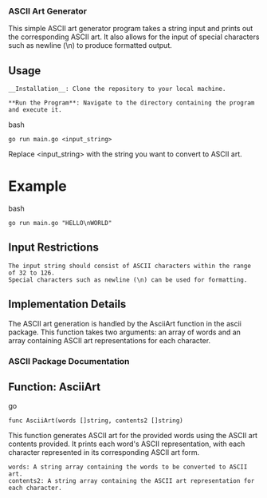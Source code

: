 ### ASCII Art Generator

This simple ASCII art generator program takes a string input and prints out the corresponding ASCII art. It also allows for the input of special characters such as newline (\n) to produce formatted output.
## Usage

    __Installation__: Clone the repository to your local machine.

    **Run the Program**: Navigate to the directory containing the program and execute it.

bash

``` go run main.go <input_string> ```

Replace <input_string> with the string you want to convert to ASCII art.
# Example

bash

```go run main.go "HELLO\nWORLD"```

## Input Restrictions

    The input string should consist of ASCII characters within the range of 32 to 126.
    Special characters such as newline (\n) can be used for formatting.

## Implementation Details

The ASCII art generation is handled by the AsciiArt function in the ascii package. This function takes two arguments: an array of words and an array containing ASCII art representations for each character.

### ASCII Package Documentation
## Function: AsciiArt

go

```func AsciiArt(words []string, contents2 []string)```

This function generates ASCII art for the provided words using the ASCII art contents provided. It prints each word's ASCII representation, with each character represented in its corresponding ASCII art form.

    words: A string array containing the words to be converted to ASCII art.
    contents2: A string array containing the ASCII art representation for each character.